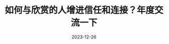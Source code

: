 ---
title: 如何与欣赏的人增进信任和连接？年度交流一下
date: 2023-12-26
link: https://sunnylife42.com/docs/guides/tips-connection
description: 接下来一年，你想和哪些亲友建立更深厚的信任，有更多的理解和支持？邀请他/她来尝试这样有趣又深入的交流吧 ;-)
---